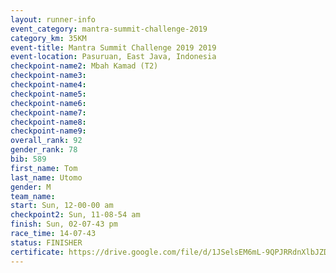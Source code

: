 ```yaml
---
layout: runner-info 
event_category: mantra-summit-challenge-2019 
category_km: 35KM 
event-title: Mantra Summit Challenge 2019 2019 
event-location: Pasuruan, East Java, Indonesia 
checkpoint-name2: Mbah Kamad (T2) 
checkpoint-name3: 
checkpoint-name4: 
checkpoint-name5: 
checkpoint-name6: 
checkpoint-name7: 
checkpoint-name8: 
checkpoint-name9: 
overall_rank: 92
gender_rank: 78
bib: 589
first_name: Tom
last_name: Utomo
gender: M
team_name: 
start: Sun, 12-00-00 am
checkpoint2: Sun, 11-08-54 am
finish: Sun, 02-07-43 pm
race_time: 14-07-43
status: FINISHER
certificate: https://drive.google.com/file/d/1JSelsEM6mL-9QPJRRdnXlbJZDEYG2Azq/view?usp=sharing
---
```

